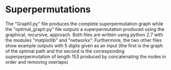# Superpermutations
The "Graph1.py" file produces the complete superpermutation graph while the "optimal_graph.py" file outputs a superpermutation produced using the graphical, recursive, approach. Both files are written using python 2.7 with the modules "matplotlib" and "networkx".
Furthermore, the two other files show example outputs with 5 digits given as an input (the first is the graph of the optimal path and the second is the corresponding superperpermutation of length 153 produced by concatenating the nodes in order and removing overlaps)
